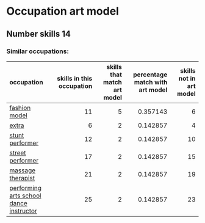 # Occupation art model
## Number skills 14
### Similar occupations:
| occupation                                                                            |   skills in this occupation |   skills that match art model |   percentage match with art model |   skills not in art model |
|:--------------------------------------------------------------------------------------|----------------------------:|------------------------------:|----------------------------------:|--------------------------:|
| [fashion model](fashion_model.md)                                                     |                          11 |                             5 |                          0.357143 |                         6 |
| [extra](extra.md)                                                                     |                           6 |                             2 |                          0.142857 |                         4 |
| [stunt performer](stunt_performer.md)                                                 |                          12 |                             2 |                          0.142857 |                        10 |
| [street performer](street_performer.md)                                               |                          17 |                             2 |                          0.142857 |                        15 |
| [massage therapist](massage_therapist.md)                                             |                          21 |                             2 |                          0.142857 |                        19 |
| [performing arts school dance instructor](performing_arts_school_dance_instructor.md) |                          25 |                             2 |                          0.142857 |                        23 |
